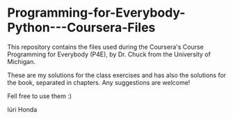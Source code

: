 # Programming-for-Everybody-Python---Coursera-Files

This repository contains the files used during the Coursera's Course Programming for Everybody (P4E), 
by Dr. Chuck from the University of Michigan.

These are my solutions for the class exercises and has also the solutions for the book, separated in chapters.
Any suggestions are welcome!

Fell free to use them :)

Iúri Honda
